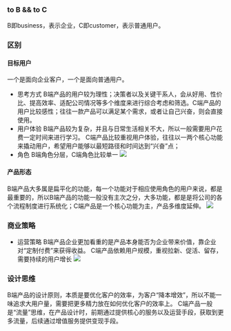 ### to B && to C
B即business，表示企业，C即customer，表示普通用户。
### 区别
#### 目标用户
一个是面向企业客户，一个是面向普通用户。
- 思考方式
B端产品的用户较为理性；决策者以及关键干系人，会从好用、性价比、提高效率、适配公司情况等多个维度来进行综合考虑和筛选。C端产品的用户比较感性；往往一款产品可以满足某个需求，或者让自己兴奋，则会直接使用。
- 用户体验
B端产品较为复杂，并且与日常生活相关不大，所以一般需要用户花费一定时间来进行学习。
C端产品比较重视用户体验，往往以一两个核心功能来撬动用户，希望用户能够以最短路径和时间达到“兴奋”点；
- 角色
B端角色分层，C端角色比较单一
![](http://image.woshipm.com/wp-files/2020/10/ZK7MYzgXgaRtGq8qJnmZ.png)

#### 产品形态
B端产品大多属是扁平化的功能，每一个功能对于相应使用角色的用户来说，都是最重要的，所以B端产品的功能一般没有主次之分，大多功能，都是是将公司的各个流程制度进行系统化；C端产品是一个核心功能为主，产品多维度延伸。
![](http://image.woshipm.com/wp-files/2020/10/fzLXqXiwjwuvL0qKw08o.png)

### 商业策略
- 运营策略
B端产品企业更加看重的是产品本身能否为企业带来价值，靠企业对“定制付费”来获得收益。
C端产品依赖用户规模，重视拉新、促活、留存，需要持续的用户增长
![](http://image.woshipm.com/wp-files/2020/10/gxAqeHk9wXFkaJ4fGbJW.png)

### 设计思维
B端产品的设计原则，本质是要优化客户的效率，为客户“降本增效”，所以不能一味追求大用户量，需要把更多精力放在如何优化客户的效率上。
C端产品一般是“流量”思维，在产品设计时，前期通过提供核心的服务以及运营手段，获取到更多流量，后续通过增值服务提供变现手段。